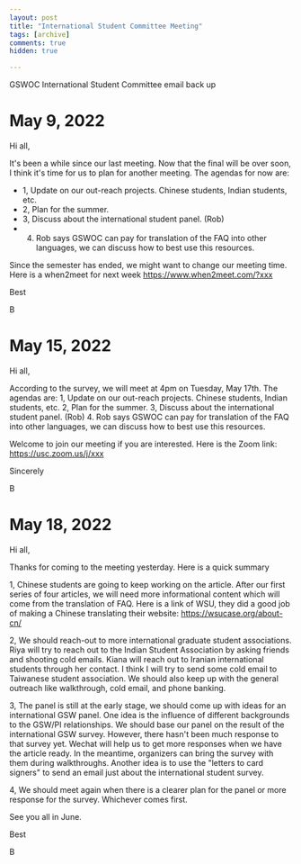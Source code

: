 ```yaml
---
layout: post
title: "International Student Committee Meeting"
tags: [archive]
comments: true
hidden: true

---
```

GSWOC International Student Committee email back up

# May 9, 2022
Hi all,

It's been a while since our last meeting. Now that the final will be over soon, I think it's time for us to plan for another meeting. The agendas for now are:
* 1, Update on our out-reach projects. Chinese students, Indian students, etc. 
* 2, Plan for the summer. 
* 3, Discuss about the international student panel. (Rob)
* 4. Rob says GSWOC can pay for translation of the FAQ into other languages, we can discuss how to best use this resources.

Since the semester has ended, we might want to change our meeting time. Here is a when2meet for next week https://www.when2meet.com/?xxx

Best

B
# May 15, 2022

Hi all,

According to the survey, we will meet at 4pm on Tuesday, May 17th. The agendas are:
1, Update on our out-reach projects. Chinese students, Indian students, etc. 
2, Plan for the summer. 
3, Discuss about the international student panel. (Rob)
4. Rob says GSWOC can pay for translation of the FAQ into other languages, we can discuss how to best use this resources.

Welcome to join our meeting if you are interested. Here is the Zoom link:  https://usc.zoom.us/j/xxx

Sincerely

B
# May 18, 2022

Hi all, 

Thanks for coming to the meeting yesterday. Here is a quick summary

1, Chinese students are going to keep working on the article. After our first series of four articles, we will need more informational content which will come from the translation of FAQ. Here is a link of WSU, they did a good job of making a Chinese translating their website: https://wsucase.org/about-cn/

2, We should reach-out to more international graduate student  associations. Riya will try to reach out to the Indian Student Association by asking friends and shooting cold emails. Kiana will reach out to Iranian international students through her contact. I think I will try to send some cold email to Taiwanese student association. We should also keep up with the general outreach like walkthrough, cold email, and phone banking. 

3, The panel is still at the early stage, we should come up with ideas for an international GSW panel. One idea is the influence of different backgrounds to the GSW/PI relationships. We should base our panel on the result of the international GSW survey. However, there hasn't been much response to that survey yet. Wechat will help us to get more responses when we have the article ready. In the meantime, organizers can bring the survey with them during walkthroughs.  Another idea is to use the "letters to card signers" to send an email just about the international student survey. 

4, We should meet again when there is a clearer plan for the panel or more response for the survey. Whichever comes first.

See you all in June.

Best

B
